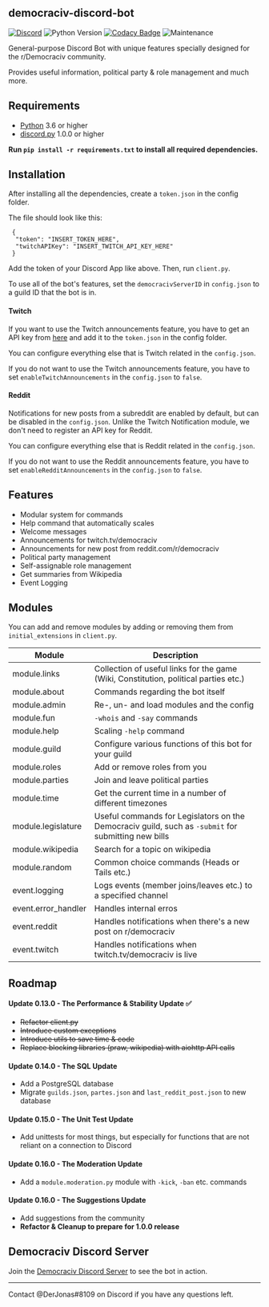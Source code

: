 ## democraciv-discord-bot
[![Discord](https://discordapp.com/api/guilds/208984105310879744/embed.png)](http://discord.gg/j7sZ3tD) ![Python Version](https://img.shields.io/badge/python-3.6%20%7C%203.7-yellowgreen) [![Codacy Badge](https://api.codacy.com/project/badge/Grade/c6f2dc5d8f434756b5b0017845732715)](https://www.codacy.com/manual/jonasbohmann/democraciv-discord-bot?utm_source=github.com&amp;utm_medium=referral&amp;utm_content=jonasbohmann/democraciv-discord-bot&amp;utm_campaign=Badge_Grade) ![Maintenance](https://img.shields.io/maintenance/yes/2019)

General-purpose Discord Bot with unique features specially designed for the r/Democraciv community. 

Provides useful information, political party & role management and much more. 

## Requirements

* [Python](https://www.python.org/downloads//) 3.6 or higher
* [discord.py](https://github.com/Rapptz/discord.py) 1.0.0 or higher

**Run `pip install -r requirements.txt` to install all required dependencies.**

## Installation
After installing all the dependencies, create a `token.json` in the config folder.

The file should look like this:
```
 {
  "token": "INSERT_TOKEN_HERE",
  "twitchAPIKey": "INSERT_TWITCH_API_KEY_HERE"
 }
```
Add the token of your Discord App like above. Then, run `client.py`.

To use all of the bot's features, set the `democracivServerID` in `config.json` to a guild ID that the bot is in.


#### Twitch 

If you want to use the Twitch announcements feature, you have to get an API key from [here](https://dev.twitch.tv/console/apps)
and add it to the `token.json` in the config folder.

You can configure everything else that is Twitch related in the `config.json`.

If you do not want to use the Twitch announcements feature, you have to set `enableTwitchAnnouncements` in the
`config.json` to `false`.

#### Reddit 

Notifications for new posts from a subreddit are enabled by default, but can be disabled in the `config.json`. Unlike the
Twitch Notification module, we don't need to register an API key for Reddit.

You can configure everything else that is Reddit related in the `config.json`.

If you do not want to use the Reddit announcements feature, you have to set `enableRedditAnnouncements` in the
`config.json` to `false`.


## Features
* Modular system for commands
* Help command that automatically scales
* Welcome messages
* Announcements for twitch.tv/democraciv
* Announcements for new post from reddit.com/r/democraciv
* Political party management
* Self-assignable role management
* Get summaries from Wikipedia
* Event Logging 


## Modules
You can add and remove modules by adding or removing them from `initial_extensions` in `client.py`.

Module | Description 
------------ | ------------- |
module.links | Collection of useful links for the game (Wiki, Constitution, political parties etc.)
module.about | Commands regarding the bot itself 
module.admin | Re-, un- and load modules and the config 
module.fun | `-whois` and `-say` commands | 
module.help | Scaling `-help` command 
module.guild | Configure various functions of this bot for your guild 
module.roles | Add or remove roles from you 
module.parties | Join and leave political parties 
module.time | Get the current time in a number of different timezones 
module.legislature | Useful commands for Legislators on the Democraciv guild, such as `-submit` for submitting new bills 
module.wikipedia | Search for a topic on wikipedia 
module.random | Common choice commands (Heads or Tails etc.) 
event.logging | Logs events (member joins/leaves etc.) to a specified channel |
event.error_handler | Handles internal erros 
event.reddit | Handles notifications when there's a new post on r/democraciv 
event.twitch | Handles notifications when twitch.tv/democraciv is live 


## Roadmap

#### Update 0.13.0 - The Performance & Stability Update ✅

* ~~Refactor client.py~~
* ~~Introduce custom exceptions~~
* ~~Introduce utils to save time & code~~
* ~~Replace blocking libraries (praw, wikipedia) with aiohttp API calls~~

#### Update 0.14.0 - The SQL Update

* Add a PostgreSQL database
* Migrate `guilds.json`, `partes.json` and `last_reddit_post.json` to new database

#### Update 0.15.0 - The Unit Test Update

* Add unittests for most things, but especially for functions that are not reliant on a connection to Discord
 
#### Update 0.16.0 - The Moderation Update

* Add a `module.moderation.py` module with `-kick`, `-ban` etc. commands

#### Update 0.16.0 - The Suggestions Update

* Add suggestions from the community
* **Refactor & Cleanup to prepare for 1.0.0 release**


## Democraciv Discord Server
Join the [Democraciv Discord Server](https://discord.gg/AK7dYMG) to see the bot in action.

---

Contact @DerJonas#8109 on Discord if you have any questions left.
